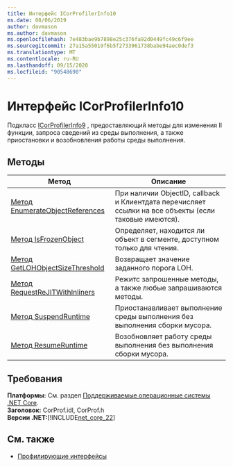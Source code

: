 ```yaml
---
title: Интерфейс ICorProfilerInfo10
ms.date: 08/06/2019
author: davmason
ms.author: davmason
ms.openlocfilehash: 7e483bae9b7898e25c376fa92d0449fc49c6f9ee
ms.sourcegitcommit: 27a15a55019f6b5f2733961738babe94aec0def3
ms.translationtype: MT
ms.contentlocale: ru-RU
ms.lasthandoff: 09/15/2020
ms.locfileid: "90548690"
---
```

# <a name="icorprofilerinfo10-interface"></a>Интерфейс ICorProfilerInfo10

Подкласс [ICorProfilerInfo9](icorprofilerinfo9-interface.md) , предоставляющий методы для изменения Il функции, запроса сведений из среды выполнения, а также приостановки и возобновления работы среды выполнения.

## <a name="methods"></a>Методы  

| Метод|Описание|  
| ------------|-----------------|  
|[Метод EnumerateObjectReferences](icorprofilerinfo10-enumerateobjectreferences-method.md)|При наличии ObjectID, callback и Клиентдата перечисляет ссылки на все объекты (если таковые имеются). |
|[Метод IsFrozenObject](icorprofilerinfo10-isfrozenobject-method.md)|Определяет, находится ли объект в сегменте, доступном только для чтения. |
|[Метод GetLOHObjectSizeThreshold](icorprofilerinfo10-getlohobjectsizethreshold-method.md)|Возвращает значение заданного порога LOH. |
|[Метод RequestReJITWithInliners](icorprofilerinfo10-requestrejitwithinliners-method.md)| Режитс запрошенные методы, а также любые запрашиваются методы.  |
|[Метод SuspendRuntime](icorprofilerinfo10-suspendruntime-method.md)| Приостанавливает выполнение среды выполнения без выполнения сборки мусора. |
|[Метод ResumeRuntime](icorprofilerinfo10-resumeruntime-method.md)| Возобновляет работу среды выполнения без выполнения сборки мусора. |

## <a name="requirements"></a>Требования  
**Платформы:** См. раздел [Поддерживаемые операционные системы .NET Core](../../../core/install/windows.md?pivots=os-windows).  
**Заголовок:** CorProf.idl, CorProf.h  
**Версии .NET:**[!INCLUDE[net_core_22](../../../../includes/net-core-30-md.md)]

## <a name="see-also"></a>См. также

- [Профилирующие интерфейсы](profiling-interfaces.md)
